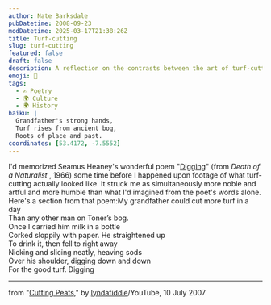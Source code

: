```yaml
---
author: Nate Barksdale
pubDatetime: 2008-09-23
modDatetime: 2025-03-17T21:38:26Z
title: Turf-cutting
slug: turf-cutting
featured: false
draft: false
description: A reflection on the contrasts between the art of turf-cutting and its poetic representation in Seamus Heaney's work.
emoji: 🍃
tags:
  - ✍️ Poetry
  - 🌍 Culture
  - 🌍 History
haiku: |
  Grandfather's strong hands,  
  Turf rises from ancient bog,  
  Roots of place and past.
coordinates: [53.4172, -7.5552]
---
```


I'd memorized Seamus Heaney's wonderful poem "[Digging](http://web.archive.org/web/20180802084416/http://www.bbc.co.uk:80/schools/gcsebitesize/english_literature/poetheaney/diggingrev_print.shtml)" (from _Death of a Naturalist_ , 1966) some time before I happened upon footage of what turf-cutting actually looked like. It struck me as simultaneously more noble and artful and more humble than what I'd imagined from the poet's words alone. Here's a section from that poem:My grandfather could cut more turf in a day  
Than any other man on Toner’s bog.  
Once I carried him milk in a bottle  
Corked sloppily with paper. He straightened up  
To drink it, then fell to right away  
Nicking and slicing neatly, heaving sods  
Over his shoulder, digging down and down  
For the good turf. Digging

---

from "[Cutting Peats](http://www.youtube.com/watch?v=sfzH_WTLulM&feature=related)," by [lyndafiddle](http://www.youtube.com/user/lyndafiddle)/YouTube, 10 July 2007
